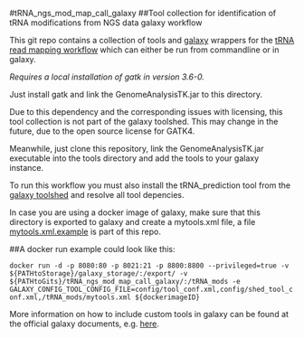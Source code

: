 #tRNA\_ngs\_mod\_map\_call\_galaxy
##Tool collection for identification of tRNA modifications from NGS data galaxy workflow

This git repo contains a collection of tools and
[galaxy](https://galaxyproject.org/) wrappers for the
[tRNA read mapping workflow](https://github.com/AnneHoffmann/tRNA-read-mapping)
which can either be run from commandline or in galaxy.

*Requires a local installation of gatk in version 3.6-0.*

Just install gatk and link the GenomeAnalysisTK.jar to this directory.

Due to this dependency and the corresponding issues with licensing,
this tool collection is not part of the galaxy toolshed.  This may
change in the future, due to the open source license for GATK4.


Meanwhile, just clone this repository, link the GenomeAnalysisTK.jar
executable into the tools directory and add the tools to your galaxy
instance.

To run this workflow you must also install the tRNA\_prediction tool
from the
[galaxy toolshed](https://toolshed.g2.bx.psu.edu/view/bgruening/trna_prediction/358f58401cd6)
and resolve all tool depencies.


In case you are using a docker image of galaxy, make sure that this
directory is exported to galaxy and create a mytools.xml file, a file
[mytools.xml.example](mytools.xml.example) is part of this repo.


##A docker run example could look like this:


```docker run -d -p 8080:80 -p 8021:21 -p 8800:8800 --privileged=true -v ${PATHtoStorage}/galaxy_storage/:/export/ -v ${PATHtoGits}/tRNA_ngs_mod_map_call_galaxy/:/tRNA_mods -e GALAXY_CONFIG_TOOL_CONFIG_FILE=config/tool_conf.xml,config/shed_tool_conf.xml,/tRNA_mods/mytools.xml ${dockerimageID}```

More information on how to include custom tools in galaxy can be found
at the official galaxy documents,
e.g. [here](https://galaxyproject.org/admin/tools/add-tool-tutorial/).
